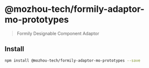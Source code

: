 # @mozhou-tech/formily-adaptor-mo-prototypes

> Formily Designable Component Adaptor

## Install

```bash
npm install @mozhou-tech/formily-adaptor-mo-prototypes --save
```
